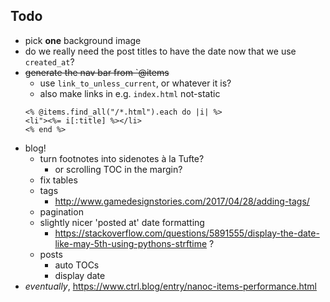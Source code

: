 ## Todo

- pick **one** background image
- do we really need the post titles to have the date now that we use `created_at`?
- ~~generate the nav bar from `@items~~
    + use `link_to_unless_current`, or whatever it is?
    + also make links in e.g. `index.html` not-static
    ```
    <% @items.find_all("/*.html").each do |i| %>
    <li"><%= i[:title] %></li>
    <% end %>
    ```
- blog!
    + turn footnotes into sidenotes à la Tufte?
        * or scrolling TOC in the margin?
    + fix tables
    + tags
        * http://www.gamedesignstories.com/2017/04/28/adding-tags/
    + pagination
    + slightly nicer 'posted at' date formatting
        * https://stackoverflow.com/questions/5891555/display-the-date-like-may-5th-using-pythons-strftime ?
    + posts
        * auto TOCs
        * display date
- _eventually_, https://www.ctrl.blog/entry/nanoc-items-performance.html
